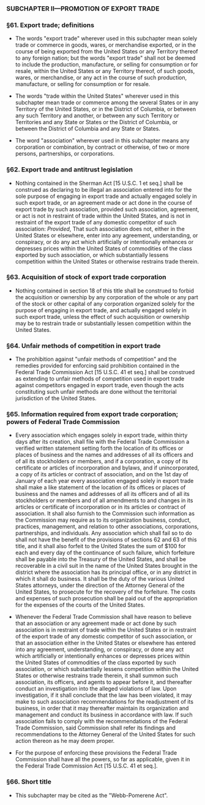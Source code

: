 ### SUBCHAPTER II—PROMOTION OF EXPORT TRADE

### §61. Export trade; definitions
* The words "export trade" wherever used in this subchapter mean solely trade or commerce in goods, wares, or merchandise exported, or in the course of being exported from the United States or any Territory thereof to any foreign nation; but the words "export trade" shall not be deemed to include the production, manufacture, or selling for consumption or for resale, within the United States or any Territory thereof, of such goods, wares, or merchandise, or any act in the course of such production, manufacture, or selling for consumption or for resale.

* The words "trade within the United States" wherever used in this subchapter mean trade or commerce among the several States or in any Territory of the United States, or in the District of Columbia, or between any such Territory and another, or between any such Territory or Territories and any State or States or the District of Columbia, or between the District of Columbia and any State or States.

* The word "association" wherever used in this subchapter means any corporation or combination, by contract or otherwise, of two or more persons, partnerships, or corporations.

### §62. Export trade and antitrust legislation
* Nothing contained in the Sherman Act [15 U.S.C. 1 et seq.] shall be construed as declaring to be illegal an association entered into for the sole purpose of engaging in export trade and actually engaged solely in such export trade, or an agreement made or act done in the course of export trade by such association, provided such association, agreement, or act is not in restraint of trade within the United States, and is not in restraint of the export trade of any domestic competitor of such association: _Provided_, That such association does not, either in the United States or elsewhere, enter into any agreement, understanding, or conspiracy, or do any act which artificially or intentionally enhances or depresses prices within the United States of commodities of the class exported by such association, or which substantially lessens competition within the United States or otherwise restrains trade therein.

### §63. Acquisition of stock of export trade corporation
* Nothing contained in section 18 of this title shall be construed to forbid the acquisition or ownership by any corporation of the whole or any part of the stock or other capital of any corporation organized solely for the purpose of engaging in export trade, and actually engaged solely in such export trade, unless the effect of such acquisition or ownership may be to restrain trade or substantially lessen competition within the United States.

### §64. Unfair methods of competition in export trade
* The prohibition against "unfair methods of competition" and the remedies provided for enforcing said prohibition contained in the Federal Trade Commission Act [15 U.S.C. 41 et seq.] shall be construed as extending to unfair methods of competition used in export trade against competitors engaged in export trade, even though the acts constituting such unfair methods are done without the territorial jurisdiction of the United States.

### §65. Information required from export trade corporation; powers of Federal Trade Commission
* Every association which engages solely in export trade, within thirty days after its creation, shall file with the Federal Trade Commission a verified written statement setting forth the location of its offices or places of business and the names and addresses of all its officers and of all its stockholders or members, and if a corporation, a copy of its certificate or articles of incorporation and bylaws, and if unincorporated, a copy of its articles or contract of association, and on the 1st day of January of each year every association engaged solely in export trade shall make a like statement of the location of its offices or places of business and the names and addresses of all its officers and of all its stockholders or members and of all amendments to and changes in its articles or certificate of incorporation or in its articles or contract of association. It shall also furnish to the Commission such information as the Commission may require as to its organization business, conduct, practices, management, and relation to other associations, corporations, partnerships, and individuals. Any association which shall fail so to do shall not have the benefit of the provisions of sections 62 and 63 of this title, and it shall also forfeit to the United States the sum of $100 for each and every day of the continuance of such failure, which forfeiture shall be payable into the Treasury of the United States, and shall be recoverable in a civil suit in the name of the United States brought in the district where the association has its principal office, or in any district in which it shall do business. It shall be the duty of the various United States attorneys, under the direction of the Attorney General of the United States, to prosecute for the recovery of the forfeiture. The costs and expenses of such prosecution shall be paid out of the appropriation for the expenses of the courts of the United States.

* Whenever the Federal Trade Commission shall have reason to believe that an association or any agreement made or act done by such association is in restraint of trade within the United States or in restraint of the export trade of any domestic competitor of such association, or that an association either in the United States or elsewhere has entered into any agreement, understanding, or conspiracy, or done any act which artificially or intentionally enhances or depresses prices within the United States of commodities of the class exported by such association, or which substantially lessens competition within the United States or otherwise restrains trade therein, it shall summon such association, its officers, and agents to appear before it, and thereafter conduct an investigation into the alleged violations of law. Upon investigation, if it shall conclude that the law has been violated, it may make to such association recommendations for the readjustment of its business, in order that it may thereafter maintain its organization and management and conduct its business in accordance with law. If such association fails to comply with the recommendations of the Federal Trade Commission, said Commission shall refer its findings and recommendations to the Attorney General of the United States for such action thereon as he may deem proper.

* For the purpose of enforcing these provisions the Federal Trade Commission shall have all the powers, so far as applicable, given it in the Federal Trade Commission Act [15 U.S.C. 41 et seq.].

### §66. Short title
* This subchapter may be cited as the "Webb-Pomerene Act".